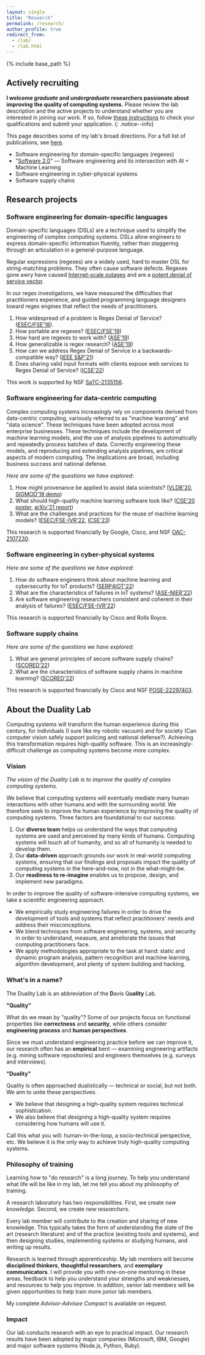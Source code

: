 ```yaml
---
layout: single
title: "Research"
permalink: /research/
author_profile: true
redirect_from: 
  - /lab/
  - /lab.html
---
```


{% include base_path %}

## Actively recruiting

**I welcome *graduate* and *undergraduate* researchers passionate about improving the quality of computing systems.**
Please review the lab description and the active projects to understand whether you are interested in joining our work.
If so, follow [these instructions](/join-lab) to check your qualifications and submit your application.
{: .notice--info}

This page describes some of my lab's broad directions.
For a full list of publications, see [here](/publications).

- Software engineering for domain-specific languages (regexes)
- "[Software 2.0](https://medium.com/@karpathy/software-2-0-a64152b37c35)" &mdash; Software engineering and its intersection with AI + Machine Learning
- Software engineering in cyber-physical systems
- Software supply chains

## Research projects

### Software engineering for domain-specific languages

Domain-specific languages (DSLs) are a technique used to simplify the engineering of complex computing systems.
DSLs allow engineers to express domain-specific information fluently, rather than staggering through an articulation in a general-purpose language.

Regular expressions (regexes) are a widely used, hard to master DSL for string-matching problems.
They often cause software defects.
Regexes gone awry have caused [Internet-scale outages](https://blog.cloudflare.com/details-of-the-cloudflare-outage-on-july-2-2019/) and are a [potent denial of service vector](https://www.usenix.org/conference/usenixsecurity18/presentation/staicu).

In our regex investigations, we have measured the difficulties that practitioners experience, and guided programming language designers toward regex engines that reflect the needs of practitioners.

1. How widespread of a problem is Regex Denial of Service? ([ESEC/FSE'18](/files/publications/DavisCoghlanServantLee-EcosystemREDOS-ESECFSE18.pdf)).
2. How portable are regexes? ([ESEC/FSE'19](/files/publications/DavisMichaelCoghlanServantLee-LinguaFranca-ESECFSE19.pdf))
3. How hard are regexes to work with? ([ASE'19](/files/publications/MichaelDonohueDavisLeeServant-RegexesAreHard-ASE19.pdf))
4. How generalizable is regex research? ([ASE'19](/files/publications/DavisMoyerKazerouniLee-RegexGeneralizability-ASE19.pdf))
5. How can we address Regex Denial of Service in a backwards-compatible way? ([IEEE S&P'21](/files/publications/DavisServantLee-SelectiveMemo-IEEE-SP21.pdf))
6. Does sharing valid input formats with clients expose web services to Regex Denial of Service? ([ICSE'22](/files/publications/BarlasDuDavis-WebREDOS-ICSE22.pdf))

This work is supported by NSF [SaTC-2135156](https://www.nsf.gov/awardsearch/showAward?AWD_ID=2135156).

### Software engineering for data-centric computing

Complex computing systems increasingly rely on components derived from data-centric computing, variously referred to as "machine learning" and "data science".
These techniques have been adopted across most enterprise businesses.
These techniques include the development of machine learning models, and the use of analysis pipelines to automatically and repeatedly process batches of data.
Correctly engineering these models, and reproducing and extending analysis pipelines, are critical aspects of modern computing.
The implications are broad, including business success and national defense.

*Here are some of the questions we have explored*:

1. How might provenance be applied to assist data scientists? ([VLDB'20](/files/publications/RupprechtDavisArnoldGurBhagwat-Ursprung-VLDB20.pdf), [SIGMOD'19 demo](/files/publications/RupprechtDavisetal-SIGMOD-Demo-19.pdf))
2. What should high-quality machine learning software look like? ([CSE'20 poster](), [arXiv'21 report](https://arxiv.org/abs/2107.00821))
3. What are the challenges and practices for the reuse of machine learning models? ([ESEC/FSE-IVR'22](/files/publications/MontesPeerapatanapokinSchultzGuoJiangDavis-ModelZoo-FSE22IVR.pdf), [ICSE'23](/files/publications/JiangSynovicHyattSchorlemmerSethiLuThiruvathukalDavis-ICSE23-PTMReuseInHuggingFace.pdf))

This research is supported financially by Google, Cisco, and NSF [OAC-2107230](https://www.nsf.gov/awardsearch/showAward?AWD_ID=2107230).

### Software engineering in cyber-physical systems

*Here are some of the questions we have explored*:

1. How do software engineers think about machine learning and cybersecurity for IoT products? ([SERP4IOT'22](/files/publications/GopalakrishnaAnandayuvarajDettiBlandRahamanDavis-SWEngSecurityMLOnIoT.pdf))
2. What are the characteristics of failures in IoT systems? ([ASE-NIER'22](/files/publications/AnandayuvarajDavis-RecurringFailuresInIoT-ASE22NIER.pdf)) 
3. Are software engineering researchers consistent and coherent in their analysis of failures? ([ESEC/FSE-IVR'22](/files/publications/AmusuoSharmaRaoVincentDavis-SoftwareFailureAnalysis-FSE22IVR.pdf))

This research is supported financially by Cisco and Rolls Royce.

### Software supply chains

*Here are some of the questions we have explored*:

1. What are general principles of secure software supply chains? ([SCORED'22](/files/publications/OkaforSchorlemmerTorresAriasDavis-SOKSecureSupplyChainProperties-SCORED22.pdf))
2. What are the characteristics of software supply chains in machine learning? ([SCORED'22](/files/publications/JiangSynovicSethiIndarapuHyattSchorlemmerThiruvathukal-PTMSupplyChain-SCORED22.pdf))

This research is supported financially by Cisco and NSF [POSE-22297403](https://www.nsf.gov/awardsearch/showAward?AWD_ID=2229703&HistoricalAwards=false).

## About the Duality Lab

Computing systems will transform the human experience during this century,
  for individuals (I sure like my robotic vacuum)
  and for society (Can computer vision safely support policing and national defense?).
Achieving this transformation requires high-quality software.
This is an increasingly-difficult challenge as computing systems become more complex.

### Vision

*The vision of the Duality Lab is to improve the quality of complex computing systems.*

We believe that computing systems will eventually mediate many human interactions with other humans and with the surrounding world.
We therefore seek to improve the human experience by improving the quality of computing systems.
Three factors are foundational to our success:

1. Our **diverse team** helps us understand the ways that computing systems are used and perceived by many kinds of humans. Computing systems will touch all of humanity, and so all of humanity is needed to develop them.
2. Our **data-driven** approach grounds our work in real-world computing systems, ensuring that our findings and proposals impact the quality of computing systems in the here-and-now, not in the what-might-be.
3. Our **readiness to re-imagine** enables us to propose, design, and implement new paradigms.

In order to improve the quality of software-intensive computing systems, we take a scientific engineering approach.
   - We empirically study engineering failures in order to drive the development of tools and systems that reflect practitioners' needs and address their misconceptions.
   - We blend techniques from software engineering, systems, and security in order to understand, measure, and ameliorate the issues that computing practitioners face.
   - We apply methodologies appropriate to the task at hand: static and dynamic program analysis, pattern recognition and machine learning, algorithm development, and plenty of system building and hacking.

### What's in a name?

The Duality Lab is an abbreviation of the **D**avis Q**uality** Lab.

**"Quality"**

What do we mean by "quality"? Some of our projects focus on functional properties like **correctness** and **security**, while others consider **engineering process** and **human perspectives**.

Since we must understand engineering practice before we can improve it, our research often has an **empirical** bent &mdash; examining engineering artifacts (e.g. mining software repositories) and engineers themselves (e.g. surveys and interviews).

**"Duality"**

Quality is often approached dualistically &mdash; technical or social, but not both.
We aim to unite these perspectives.

- We believe that designing a high-quality system requires technical sophistication.
- We also believe that designing a high-quality system requires considering how humans will use it.

Call this what you will: human-in-the-loop, a socio-technical perspective, etc.
We believe it is the only way to achieve truly high-quality computing systems.

### Philosophy of training

Learning how to "do research" is a long journey. To help you understand what life will be like in my lab, let me tell you about my philosophy of training.

A research laboratory has two responsibilities.
  First, we create *new knowledge*.
  Second, we create *new researchers*.

Every lab member will contribute to the creation and sharing of new knowledge. This typically takes the form of understanding the state of the art (research literature) and of the practice (existing tools and systems), and then designing studies, implementing systems or studying humans, and writing up results.

Research is learned through apprenticeship.
  My lab members will become
    **disciplined thinkers**,
    **thoughtful researchers**,
    and
    **exemplary communicators**.
  I will provide you with
    one-on-one mentoring in these areas,
    feedback to help you understand your strengths and weaknesses,
    and
    resources to help you improve.
  In addition, senior lab members will be given opportunities to help train more junior lab members.

My complete *Advisor-Advisee Compact* is available on request.

### Impact

Our lab conducts research with an eye to practical impact.
Our research results have been adopted by major companies (Microsoft, IBM, Google) and major software systems (Node.js, Python, Ruby).
